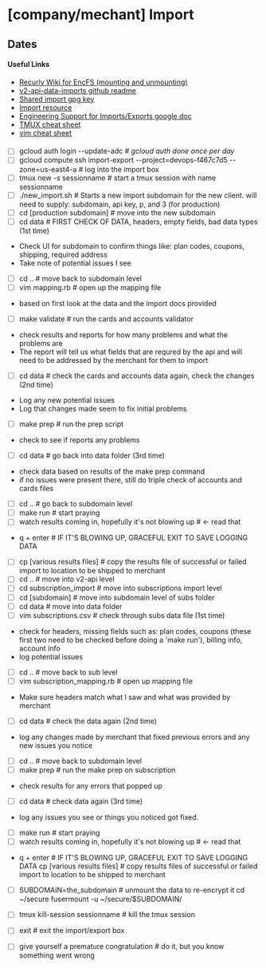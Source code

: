 # [company/mechant] Import
## Dates
#### Useful Links
* [Recurly Wiki for EncFS (mounting and unmounting)](https://wiki.recurly.net/display/DEV/How+to+use+EncFS)
* [v2-api-data-imports github readme](https://github.com/recurly/v2-api-data-imports)
* [Shared import gpg key](https://wiki.recurly.net/display/SE/Shared+Import+GPG+Key)
* [Import resource](https://wiki.recurly.net/display/SUP/Import+Resource)
* [Engineering Support for Imports/Exports google doc](https://docs.google.com/spreadsheets/d/1e3_b9XlRH2rwbUxARbHT8LBERtseGDX8LiknaA_Fu8k/edit#gid=0)
* [TMUX cheat sheet](https://tmuxcheatsheet.com/)
* [vim cheat sheet](https://vim.rtorr.com/)
####
- [ ] gcloud auth login --update-adc                                                    # _gcloud auth done once per day_
- [ ] gcloud compute ssh import-export --project=devops-f467c7d5 --zone=us-east4-a      # log into the import box
- [ ] tmux new -s sessionname                                                           # start a tmux session with name sessionname
- [ ] ./new_import.sh                                                                   # Starts a new import subdomain for the new client. will need to supply: subdomain, api key, p, and 3 (for production)
- [ ] cd [production subdomain]                                                         # move into the new subdomain
- [ ] cd data                                                                           # FIRST CHECK OF DATA, headers, empty fields, bad data types (1st time)
* Check UI for subdomain to confirm things like: plan codes, coupons, shipping, required address
* Take note of potential issues I see
- [ ] cd ..                                                                             # move back to subdomain level
- [ ] vim mapping.rb                                                                    # open up the mapping file
* based on first look at the data and the import docs provided
- [ ] make validate                                                                     # run the cards and accounts validator
* check results and reports for how many problems and what the problems are
* The report will tell us what fields that are requred by the api and will need to be addressed by the merchant for them to import
- [ ] cd data                                                                           # check the cards and accounts data again, check the changes (2nd time)
* Log any new potential issues
* Log that changes made seem to fix initial problems
- [ ] make prep                                                                         # run the prep script
* check to see if reports any problems
- [ ] cd data                                                                           # go back into data folder (3rd time)
* check data based on results of the make prep command
* if no issues were present there, still do triple check of accounts and cards files
- [ ] cd ..                                                                             # go back to subdomain level
- [ ] make run                                                                          # start praying
- [ ] watch results coming in, hopefully it's not blowing up                            # <- read that
* q + enter                                                                           # IF IT'S BLOWING UP, GRACEFUL EXIT TO SAVE LOGGING DATA
- [ ] cp [various results files]                                                        # copy the results file of successful or failed import to location to be shipped to merchant
- [ ] cd ..                                                                             # move into v2-api level
- [ ] cd subscription_import                                                            # move into subscriptions import level
- [ ] cd [subdomain]                                                                    # move into subdomain level of subs folder
- [ ] cd data                                                                           # move into data folder
- [ ] vim subscriptions.csv                                                             # check through subs data file (1st time)
* check for headers, missing fields such as: plan codes, coupons (these first two need to be checked before doing a 'make run'), billing info, account info
* log potential issues
- [ ] cd ..                                                                             # move back to sub level
- [ ] vim subscription_mapping.rb                                                       # open up mapping file
* Make sure headers match what I saw and what was provided by merchant
- [ ] cd data                                                                           # check the data again (2nd time)
* log any changes made by merchant that fixed previous errors and any new issues you notice
- [ ] cd ..                                                                             # move back to subdomain level
- [ ] make prep                                                                         # run the make prep on subscription
* check results for any errors that popped up
- [ ] cd data                                                                           # check data again (3rd time)
* log any issues you see or things you noticed got fixed.
- [ ] make run                                                                          # start praying
- [ ] watch results coming in, hopefully it's not blowing up                            # <- read that
* q + enter                                                                             # IF IT'S BLOWING UP, GRACEFUL EXIT TO SAVE LOGGING DATA
cp [various results files]                                                              # copy results files of successful or failed import to location to be shipped to merchant
- [ ] SUBDOMAIN=the_subdomain                                                           # unmount the data to re-encrypt it
cd ~/secure
fusermount -u ~/secure/$SUBDOMAIN/
- [ ] tmux kill-session sessionname                                                     # kill the tmux session
- [ ] exit                                                                              # exit the import/export box
- [ ] give yourself a premature congratulation                                          # do it, but you know something went wrong

